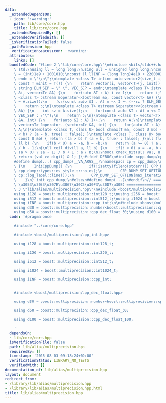 ```yaml
---
data:
  _extendedDependsOn:
  - icon: ':warning:'
    path: lib/core/core.hpp
    title: lib/core/core.hpp
  _extendedRequiredBy: []
  _extendedVerifiedWith: []
  _isVerificationFailed: false
  _pathExtension: hpp
  _verificationStatusIcon: ':warning:'
  attributes:
    links: []
  bundledCode: "#line 2 \"lib/core/core.hpp\"\n#include <bits/stdc++.h>\nusing namespace\
    \ std;\nusing ll = long long;\nusing ull = unsigned long long;\nconst int INF\
    \ = (int)1e9 + 1001010;\nconst ll llINF = (long long)4e18 + 22000020;\nconst string\
    \ endn = \"\\n\";\ntemplate <class T> inline auto vector2(size_t i, size_t j,\
    \ const T &init = T()) {\n    return vector(i, vector<T>(j, init));\n}\nconst\
    \ string ELM_SEP = \" \", VEC_SEP = endn;\ntemplate <class T> istream &operator>>(istream\
    \ &i, vector<T> &A) {\n    for(auto &I : A) i >> I;\n    return i;\n}\ntemplate\
    \ <class T> ostream &operator<<(ostream &o, const vector<T> &A) {\n    int sz\
    \ = A.size();\n    for(const auto &I : A) o << I << (--sz ? ELM_SEP : \"\");\n\
    \    return o;\n}\ntemplate <class T> ostream &operator<<(ostream &o, const vector<vector<T>>\
    \ &A) {\n    int sz = A.size();\n    for(const auto &I : A) o << I << (--sz ?\
    \ VEC_SEP : \"\");\n    return o;\n}\ntemplate <class T> vector<T> &operator++(vector<T>\
    \ &A, int) {\n    for(auto &I : A) I++;\n    return A;\n}\ntemplate <class T>\
    \ vector<T> &operator--(vector<T> &A, int) {\n    for(auto &I : A) I--;\n    return\
    \ A;\n}\ntemplate <class T, class U> bool chmax(T &a, const U &b) { return ((a\
    \ < b) ? (a = b, true) : false); }\ntemplate <class T, class U> bool chmin(T &a,\
    \ const U &b) { return ((a > b) ? (a = b, true) : false); }\nll floor_div(ll a,\
    \ ll b) {\n    if(b < 0) a = -a, b = -b;\n    return (a >= 0) ? a / b : (a + 1)\
    \ / b - 1;\n}\nll ceil_div(ll a, ll b) {\n    if(b < 0) a = -a, b = -b;\n    return\
    \ (a > 0) ? (a - 1) / b + 1 : a / b;\n}\nbool check_bit(ull val, ull digit) {\
    \ return (val >> digit) & 1; }\n#ifdef DEBUG\n#include <cpp-dump/cpp-dump.hpp>\n\
    #define dump(...) cpp_dump(__VA_ARGS__)\nnamespace cp = cpp_dump;\nstruct InitCppDump\
    \ {\n    InitCppDump() {\n        if(!isatty(fileno(stderr))) CPP_DUMP_SET_OPTION(es_style,\
    \ cpp_dump::types::es_style_t::no_es);\n        CPP_DUMP_SET_OPTION(log_label_func,\
    \ cp::log_label::line());\n        CPP_DUMP_SET_OPTION(max_iteration_count, 30);\n\
    \    }\n} init_cpp_dump;\n#else\n#define dump(...)\n#endif\n// ====================\
    \ \u3053\u3053\u307E\u3067\u30C6\u30F3\u30D7\u30EC ====================\n#line\
    \ 3 \"lib/alias/multiprecision.hpp\"\n#include <boost/multiprecision/cpp_int.hpp>\n\
    using i128 = boost::multiprecision::int128_t;\nusing i256 = boost::multiprecision::int256_t;\n\
    using i512 = boost::multiprecision::int512_t;\nusing i1024 = boost::multiprecision::int1024_t;\n\
    using iINF = boost::multiprecision::cpp_int;\n\n#include <boost/multiprecision/cpp_dec_float.hpp>\n\
    using d30 = boost::multiprecision::number<boost::multiprecision::cpp_dec_float<30>>;\n\
    using d50 = boost::multiprecision::cpp_dec_float_50;\nusing d100 = boost::multiprecision::cpp_dec_float_100;\n"
  code: '#pragma once

    #include "../core/core.hpp"

    #include <boost/multiprecision/cpp_int.hpp>

    using i128 = boost::multiprecision::int128_t;

    using i256 = boost::multiprecision::int256_t;

    using i512 = boost::multiprecision::int512_t;

    using i1024 = boost::multiprecision::int1024_t;

    using iINF = boost::multiprecision::cpp_int;


    #include <boost/multiprecision/cpp_dec_float.hpp>

    using d30 = boost::multiprecision::number<boost::multiprecision::cpp_dec_float<30>>;

    using d50 = boost::multiprecision::cpp_dec_float_50;

    using d100 = boost::multiprecision::cpp_dec_float_100;

    '
  dependsOn:
  - lib/core/core.hpp
  isVerificationFile: false
  path: lib/alias/multiprecision.hpp
  requiredBy: []
  timestamp: '2025-08-03 09:18:24+09:00'
  verificationStatus: LIBRARY_NO_TESTS
  verifiedWith: []
documentation_of: lib/alias/multiprecision.hpp
layout: document
redirect_from:
- /library/lib/alias/multiprecision.hpp
- /library/lib/alias/multiprecision.hpp.html
title: lib/alias/multiprecision.hpp
---
```

